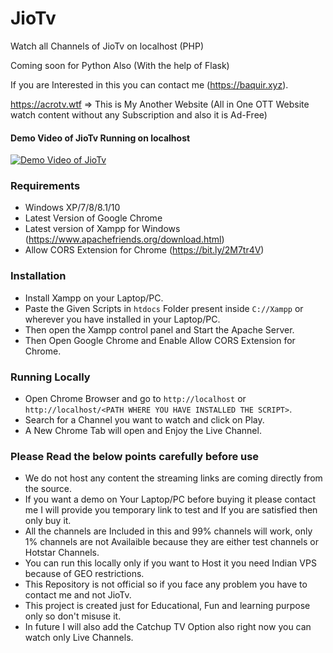 # JioTv
Watch all Channels of JioTv on localhost (PHP)

Coming soon for Python Also (With the help of Flask)

If you are Interested in this you can contact me (https://baquir.xyz).

https://acrotv.wtf => This is My Another Website (All in One OTT Website watch content without any Subscription and also it is Ad-Free)

#### Demo Video of JioTv Running on localhost

[![Demo Video of JioTv](https://img.youtube.com/vi/-Al0uaV_o8U/0.jpg)](https://www.youtube.com/watch?v=-Al0uaV_o8U)

### Requirements

  * Windows XP/7/8/8.1/10
  * Latest Version of Google Chrome
  * Latest version of Xampp for Windows (https://www.apachefriends.org/download.html)
  * Allow CORS Extension for Chrome (https://bit.ly/2M7tr4V)
  
### Installation

  * Install Xampp on your Laptop/PC.
  * Paste the Given Scripts in `htdocs` Folder present inside `C://Xampp` or wherever you have installed in your Laptop/PC.
  * Then open the Xampp control panel and Start the Apache Server.
  * Then Open Google Chrome and Enable Allow CORS Extension for Chrome.
  
### Running Locally

  * Open Chrome Browser and go to `http://localhost` or `http://localhost/<PATH WHERE YOU HAVE INSTALLED THE SCRIPT>`.
  * Search for a Channel you want to watch and click on Play.
  * A New Chrome Tab will open and Enjoy the Live Channel.

### Please Read the below points carefully before use

  * We do not host any content the streaming links are coming directly from the source.
  * If you want a demo on Your Laptop/PC before buying it please contact me I will provide you temporary link to test and If you are satisfied then only buy it.
  * All the channels are Included in this and 99% channels will work, only 1% channels are not Availaible because they are either test channels or Hotstar Channels.
  * You can run this locally only if you want to Host it you need Indian VPS because of GEO restrictions.
  * This Repository is not official so if you face any problem you have to contact me and not JioTv.
  * This project is created just for Educational, Fun and learning purpose only so don't misuse it.
  * In future I will also add the Catchup TV Option also right now you can watch only Live Channels.
